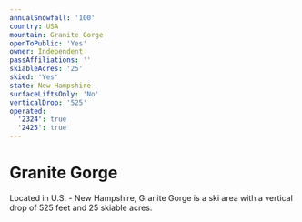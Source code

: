 ```yaml
---
annualSnowfall: '100'
country: USA
mountain: Granite Gorge
openToPublic: 'Yes'
owner: Independent
passAffiliations: ''
skiableAcres: '25'
skied: 'Yes'
state: New Hampshire
surfaceLiftsOnly: 'No'
verticalDrop: '525'
operated:
  '2324': true
  '2425': true
---
```



# Granite Gorge

Located in U.S. - New Hampshire, Granite Gorge is a ski area with a vertical drop of 525 feet and 25 skiable acres.
